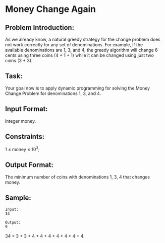 # Money Change Again

## Problem Introduction:

As we already know, a natural greedy strategy for the change problem does not work correctly for any set of denominations. For example, if the available denominations are 1, 3, and 4, the greedy algorithm will change 6 cents using three coins (4 + 1 + 1) while it can be changed using just two coins (3 + 3).

## Task:

Your goal now is to apply dynamic programming for solving the Money Change Problem for denominations 1, 3, and 4.

## Input Format:

Integer money.

## Constraints:

1 ≤ money ≤ 10<sup>3</sup>;

## Output Format:

The minimum number of coins with denominations 1, 3, 4 that changes money.

## Sample:

```
Input:
34

Output:
9

```

34 = 3 + 3 + 4 + 4 + 4 + 4 + 4 + 4 + 4.
